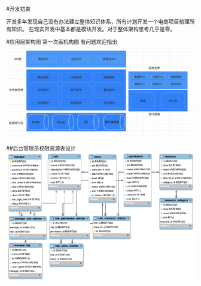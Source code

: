 #开发初衷

开发多年发现自己没有办法建立整体知识体系，所有计划开发一个电商项目梳理所有知识。
在现实开发中基本都是模块开发。对于整体架构思考几乎是零。

#应用层架构图
第一次画机构图 有问题欢迎指出
![](README.assets/WX20200404.png)


##后台管理员权限资源表设计
![](README.assets/manager.png)